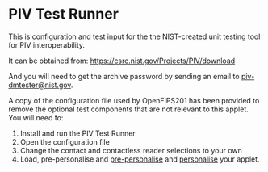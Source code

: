 # PIV Test Runner

This is configuration and test input for the the NIST-created unit testing tool for PIV interoperability. 


It can be obtained from:
https://csrc.nist.gov/Projects/PIV/download

And you will need to get the archive password by sending an email to piv-dmtester@nist.gov. 

A copy of the configuration file used by OpenFIPS201 has been provided to remove the optional test components that are not relevant to this applet.
You will need to:
1. Install and run the PIV Test Runner
2. Open the configuration file
3. Change the contact and contactless reader selections to your own
4. Load, pre-personalise and [pre-personalise](https://github.com/makinako/OpenFIPS201/wiki/Pre-Personalisation) and [personalise](https://github.com/makinako/OpenFIPS201/wiki/Security-Personalisation) your applet.

